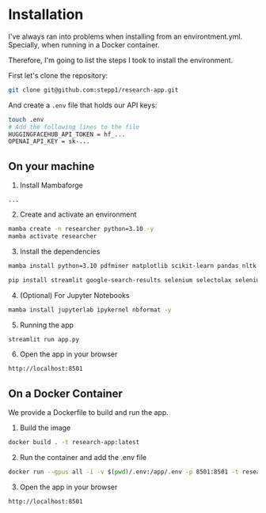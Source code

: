 # Installation 

I've always ran into problems when installing from an environtment.yml. Specially, when running in a Docker container.

Therefore, I'm going to list the steps I took to install the environment.

First let's clone the repository:
```bash
git clone git@github.com:stepp1/research-app.git
```

And create a `.env` file that holds our API keys:
```bash
touch .env
# Add the following lines to the file
HUGGINGFACEHUB_API_TOKEN = hf_...
OPENAI_API_KEY = sk-...
```

## On your machine

1. Install Mambaforge

```
...
```

2. Create and activate an environment
```bash
mamba create -n researcher python=3.10 -y
mamba activate researcher
```

3. Install the dependencies
```bash
mamba install python=3.10 pdfminer matplotlib scikit-learn pandas nltk plotly numpy sentence-transformers fuzzywuzzy umap-learn python-levenshtein pdf2image arxiv  pytorch torchvision torchaudio pytorch-cuda=11.7 faiss -c pytorch-nightly -c nvidia -y 

pip install streamlit google-search-results selenium selectolax selenium-stealth langchain "black[jupyter]" InstructorEmbedding python-dotenv
```

4. (Optional) For Jupyter Notebooks
```bash
mamba install jupyterlab ipykernel nbformat -y
```

5. Running the app
```bash
streamlit run app.py
```

6. Open the app in your browser
```bash
http://localhost:8501
```

## On a Docker Container

We provide a Dockerfile to build and run the app.

1. Build the image
```bash
docker build . -t research-app:latest
```

2. Run the container and add the .env file
```bash
docker run --gpus all -i -v $(pwd)/.env:/app/.env -p 8501:8501 -t research-app:latest
```

3. Open the app in your browser
```bash
http://localhost:8501
```
